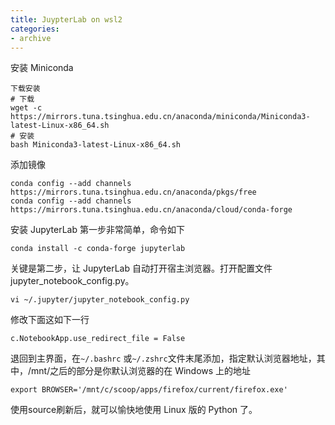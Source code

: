 ```yaml
---
title: JuypterLab on wsl2
categories:
- archive
---
```

安装 Miniconda
<!-- more -->
```text
下载安装
# 下载
wget -c https://mirrors.tuna.tsinghua.edu.cn/anaconda/miniconda/Miniconda3-latest-Linux-x86_64.sh
# 安装
bash Miniconda3-latest-Linux-x86_64.sh
```
添加镜像
```text
conda config --add channels https://mirrors.tuna.tsinghua.edu.cn/anaconda/pkgs/free
conda config --add channels https://mirrors.tuna.tsinghua.edu.cn/anaconda/cloud/conda-forge
```

安装 JupyterLab
第一步非常简单，命令如下
```shell
conda install -c conda-forge jupyterlab
```
关键是第二步，让 JupyterLab 自动打开宿主浏览器。打开配置文件jupyter_notebook_config.py。
```shell
vi ~/.jupyter/jupyter_notebook_config.py
```
修改下面这如下一行
```shell
c.NotebookApp.use_redirect_file = False
```
退回到主界面，在`~/.bashrc` 或`~/.zshrc`文件末尾添加，指定默认浏览器地址，其中，/mnt/之后的部分是你默认浏览器的在 Windows 上的地址
```shell
export BROWSER='/mnt/c/scoop/apps/firefox/current/firefox.exe'
```
使用source刷新后，就可以愉快地使用 Linux 版的 Python 了。